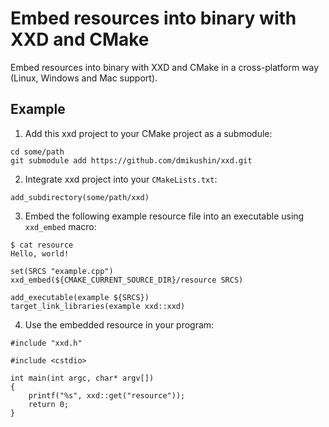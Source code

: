 # Embed resources into binary with XXD and CMake

Embed resources into binary with XXD and CMake in a cross-platform way (Linux, Windows and Mac support).

## Example

1. Add this xxd project to your CMake project as a submodule:

```
cd some/path
git submodule add https://github.com/dmikushin/xxd.git
```

2. Integrate xxd project into your `CMakeLists.txt`:

``` 
add_subdirectory(some/path/xxd)
```

3. Embed the following example resource file into an executable using `xxd_embed` macro:

```
$ cat resource 
Hello, world!
```

```
set(SRCS "example.cpp")
xxd_embed(${CMAKE_CURRENT_SOURCE_DIR}/resource SRCS)

add_executable(example ${SRCS})
target_link_libraries(example xxd::xxd)
```

4. Use the embedded resource in your program:

```
#include "xxd.h"

#include <cstdio>

int main(int argc, char* argv[])
{
	printf("%s", xxd::get("resource"));
	return 0;
}
```

